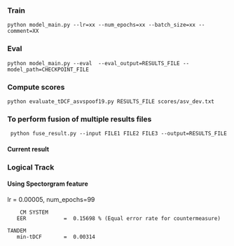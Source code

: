 ### Train
```
python model_main.py --lr=xx --num_epochs=xx --batch_size=xx --comment=XX
```

### Eval
```
python model_main.py --eval  --eval_output=RESULTS_FILE --model_path=CHECKPOINT_FILE
```

### Compute scores
```
python evaluate_tDCF_asvspoof19.py RESULTS_FILE scores/asv_dev.txt 
```

### To perform fusion of multiple results files
```
 python fuse_result.py --input FILE1 FILE2 FILE3 --output=RESULTS_FILE
```

#### Current result

### Logical Track

#### Using Spectorgram feature
lr = 0.00005, num_epochs=99


```
    CM SYSTEM
   EER            =  0.15698 % (Equal error rate for countermeasure)

TANDEM
   min-tDCF       =  0.00314
```


